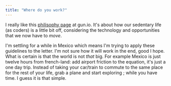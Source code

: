 ```yaml
---
title: "Where do you work?"
---
```


I really like this [philisophy page](http://gun.io/philosophy/) at gun.io.
It's about how our sedentary life (as coders) is a little bit off, considering
the technology and opportunities that we now have to _move_.

I'm settling for a while in Mexico which means I'm trying to apply these
guidelines to the letter. I'm not sure how it will work in the end, good I
hope. What is certain is that the world is not _that_ big. For example Mexico
is just twelve hours from french-land: add airport friction to the equation,
it's just a one day trip. Instead of taking your car/train to commute to the
same place for the rest of your life, grab a plane and start exploring ; while
you have time. I guess it is that simple.

